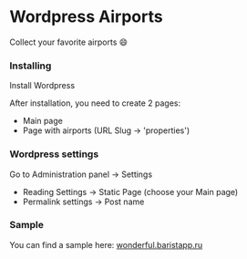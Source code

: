 # Wordpress Airports

Сollect your favorite airports :smile:

### Installing
Install Wordpress

After installation, you need to create 2 pages:

- Main page
- Page with airports (URL Slug -> 'properties')

### Wordpress settings
Go to Administration panel -> Settings
- Reading Settings -> Static Page (choose your Main page)
- Permalink settings -> Post name

### Sample

You can find a sample here: [wonderful.baristapp.ru](https://wonderful.baristapp.ru/)
